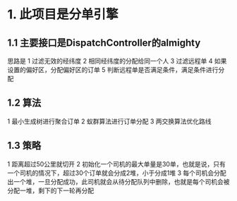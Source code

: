 # 1. 此项目是分单引擎
## 1.1 主要接口是DispatchController的almighty
思路是
1 过滤无效的经纬度
2 相同经纬度的分配给同一个人
3 过滤远程单
4 如果设置的偏好区，分配偏好区的订单
5 判断远程单是否满足条件，满足条件进行分配
## 1.2 算法
1 最小生成树进行聚合订单
2 蚁群算法进行订单分配
3 两交换算法优化路线
## 1.3 策略
1 距离超过50公里就切开
2 初始化一个司机的最大单量是30单，也就是说，只有一个司机的情况下，超过30个订单就会分成2堆，小于分成1堆
3 每个司机会分配出一个堆，一旦分配成功，此司机就会从待分配队列中删除，也就是每个司机会被分配一堆，剩下的下一轮再分配